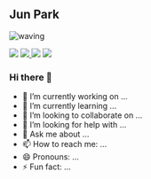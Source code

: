<!--
## Wave <a id="wave">
![wave](https://capsule-render.vercel.app/api?type=wave&color=auto&height=200&text=WAVE)

## Egg <a id="egg">
![egg](https://capsule-render.vercel.app/api?type=egg&color=auto&height=210)

## Shark <a id="shark">
![shark](https://capsule-render.vercel.app/api?type=shark&color=gradient&height=140)

## Slice <a id="slice">
![slice](https://capsule-render.vercel.app/api?type=slice&color=auto&height=200&text=SLICE&fontAlign=70&rotate=13&fontAlignY=25&desc=desc%20function%20is%20also%20rotated.&descAlign=70.&descAlignY=44)
  
## Rect <a id="rect">
![rect](https://capsule-render.vercel.app/api?type=rect&color=gradient&text=%20%20RECT%20%20&fontAlign=30&fontSize=30&textBg=true&desc=Use%20%27textBg%27%20to%20highlight%20%27text%27&descAlign=60&descAlignY=50)

## Soft <a id="soft">
![soft](https://capsule-render.vercel.app/api?type=soft&color=auto&text=Good%20to%20use%20with%20other%20readme&fontSize=40&animation=twinkling)

## Rounded <a id="rounded">
![rounded](https://capsule-render.vercel.app/api?type=rounded&color=timeAuto&text=Rounded%20with%20stroke&fontAlignY=50&fontSize=40&height=200&stroke=000000&strokeWidth=2)

## Cylinder <a id="cylinder">
![cylinder](https://capsule-render.vercel.app/api?type=cylinder&color=auto&text=Cylinder&fontAlignY=45&fontSize=40&height=150&animation=blinking&desc=desc%20is%20also%20animated&descAlignY=70)

## Transparent <a id="transparent">
![transparent](https://capsule-render.vercel.app/api?type=transparent&fontColor=703ee5&text=Transparent&height=150&fontSize=60&desc=Only%20Use%20Text&descAlignY=75&descAlign=60)

## Jun Park <a id="waving">
![waving](https://capsule-render.vercel.app/api?type=waving&height=200&text=waving!&fontAlign=80&fontAlignY=40&color=gradient)

-->

## Jun Park <a id="waving">
![waving](https://capsule-render.vercel.app/api?type=waving&height=200&text=welcome!&fontAlign=80&fontAlignY=40&color=gradient)

<img src="https://img.shields.io/badge/Java-007396?style=flat-square&logo=Java&logoColor=white"/>

<a href="https://www.linkedin.com/in/jun-park-8088a7252/">
<img src="https://img.shields.io/badge/Tech%20Blog-11B48A?style=flat-square&logo=Vimeo&logoColor=white&link=https://www.linkedin.com/in/jun-park-8088a7252/"/>
</a>

<img src="https://img.shields.io/badge/Java-007396?style=flat-square&logo=Java&logoColor=white"/>

<a href="https://www.linkedin.com/in/jun-park-8088a7252/">
<img src="https://img.shields.io/badge/Tech%20Blog-11B48A?style=flat-square&logo=Vimeo&logoColor=white&link=https://www.linkedin.com/in/jun-park-8088a7252/"/>
</a>
  
### Hi there 👋
- 🔭 I’m currently working on ...
- 🌱 I’m currently learning ...
- 👯 I’m looking to collaborate on ...
- 🤔 I’m looking for help with ...
- 💬 Ask me about ...
- 📫 How to reach me: ...
- 😄 Pronouns: ...
- ⚡ Fun fact: ...


<!--
**popopark/popopark** is a ✨ _special_ ✨ repository because its `README.md` (this file) appears on your GitHub profile.

Here are some ideas to get you started:

- 🔭 I’m currently working on ...
- 🌱 I’m currently learning ...
- 👯 I’m looking to collaborate on ...
- 🤔 I’m looking for help with ...
- 💬 Ask me about ...
- 📫 How to reach me: ...
- 😄 Pronouns: ...
- ⚡ Fun fact: ...
-->
